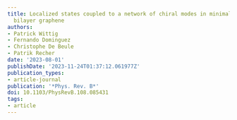 ```yaml
---
title: Localized states coupled to a network of chiral modes in minimally twisted
  bilayer graphene
authors:
- Patrick Wittig
- Fernando Dominguez
- Christophe De Beule
- Patrik Recher
date: '2023-08-01'
publishDate: '2023-11-24T01:37:12.061977Z'
publication_types:
- article-journal
publication: '*Phys. Rev. B*'
doi: 10.1103/PhysRevB.108.085431
tags:
- article
---
```

